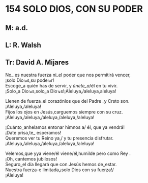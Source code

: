 # 154 SOLO DIOS, CON SU PODER

## M: a.d.
## L: R. Walsh
## Tr: David A. Mijares

No_ es nuestra fuerza ni_el poder que nos permitirá vencer,  
¡solo Dio↘s,su pode↘r!  
Escoge_a quién has de servir, y _únete_a_/él en tu vivir.  
¡Solo_a Dio↘s,solo_a Dio↘s!¡Aleluya,/aleluya,aleluya!  
  

Llenen de fuerza_el corazónlos que del Padre _y Crsto son.  
¡Aleluya,/aleluya!  
Fijos los ojos en Jesús,carguemos siempre con su cruz.  
¡Aleluya,/aleluya,/aleluya,/aleluya,/aleluya!  
  

¡Cuánto_anhelamos entonar himnos a/ él, que ya vendrá!  
¡Date prisa,te_ esperamos!  
Queremos ver tu Reino ya,/ y tu presencia disfrutar.  
¡Aleluya,/aleluya,/aleluya,/aleluya,/aleluya!  
  

Velemos,que yya viene/él viene/él,humilde pero como Rey .  
¡Oh, cantemos jubilosos!  
Seguro_el día llegará que con Jesús hemos de_estar.  
Nuestra fuerza-e limitada,¡solo Dios con su fuerza!/  
¡Aleluya!  


